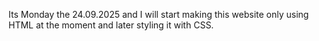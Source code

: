 Its Monday the 24.09.2025 and I will start making this website only using HTML at the moment and later styling it with CSS.
